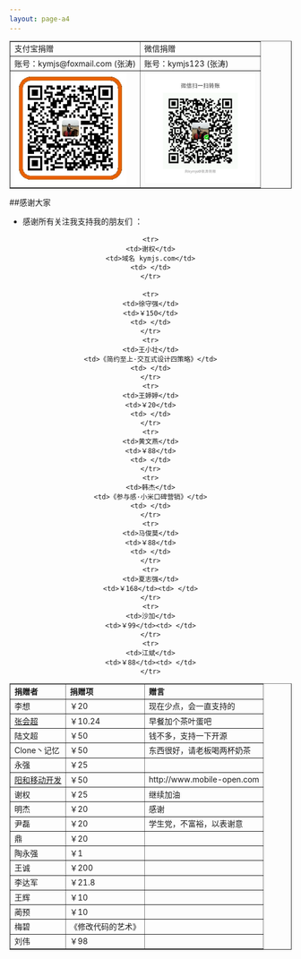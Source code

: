 ```yaml
---
layout: page-a4
---
```

  
<div align="center">
  <table border="1" width="80%" align="center">
  <tr>
  <td>支付宝捐赠</td>
  <td>微信捐赠</td>
  </tr>
  <tr>
  <td>账号：kymjs@foxmail.com (张涛)</td>
  <td>账号：kymjs123 (张涛)</td>
  </tr>  
  <tr>
  <td><img src="/image/alipay_qrcode.jpg" width="200" height="200" alt="支付宝捐赠" /></td>
  <td><img src="/image/wechat_qrcode.png" width="200" height="200" alt="微信捐赠" /></td>
  </tr>
  </table>
</div>
  
##感谢大家
     
*  感谢所有关注我支持我的朋友们 ：   

<div align="center">
  <table border="1" width="90%">   
    <tr>
    <td><b>捐赠者</b></td>
    <td><b>捐赠项</b></td>
    <td><b>赠言</b></td>
    </tr>
    <tr>
    <td>李想</td>
    <td>￥20</td>
    <td>现在少点，会一直支持的</td>
    </tr>
    <tr>
    <td><a href="http://www.inferjay.com/">张会超</a></td>
    <td>￥10.24</td>
    <td>早餐加个茶叶蛋吧</td>
    </tr>
    <tr>
    <td>陆文超</td>
    <td>￥50</td>
    <td>钱不多，支持一下开源</td>
    </tr>
    <tr>
    <td>Clone丶记忆</td>
    <td>￥50</td>
    <td>东西很好，请老板喝两杯奶茶</td>
    </tr>
    <tr>
    <td>永强</td>
    <td>￥25</td>
    <td></td>
    </tr>
    <tr>
    <td><a href="http://www.mobile-open.com">阳和移动开发</a></td>
    <td>￥50</td>
    <td>http://www.mobile-open.com</td>
    </tr>
    <tr>
    <td>谢权</td>
    <td>￥25</td>
    <td>继续加油</td>
    </tr>
    <tr>
    <td>明杰</td>
    <td>￥20</td>
    <td>感谢</td>
    </tr>
    <tr>
    <td>尹磊</td>
    <td>￥20</td>
    <td>学生党，不富裕，以表谢意</td>
    </tr>
    <tr>
    <td>鼎</td>
    <td>￥20</td>
    <td> </td>
    </tr>
    <tr>
    <td>陶永强</td>
    <td>￥1</td>
    <td> </td>
    </tr>
    <tr>
    <td>王诚</td>
    <td>￥200</td>
    <td> </td>
    </tr>
    <tr>
    <td>李达军</td>
    <td>￥21.8</td>
    <td> </td>
    </tr>
    <tr>
    <td>王辉</td>
    <td>￥10</td>
    <td> </td>
    </tr>
    <tr>
    <td>蔺预</td>
    <td>￥10</td>
    <td> </td>
    </tr>
    <tr>
    <td>梅碧</td>
    <td>《修改代码的艺术》</td>
    <td> </td>
    </tr>
    <tr>
    <td>刘伟</td>
    <td>￥98</td>
    <td> </td>
    </tr>

    <tr>
    <td>谢权</td>
    <td>域名 kymjs.com</td>
    <td> </td>
    </tr>

    <tr>
    <td>徐守强</td>
    <td>￥150</td>
    <td> </td>
    </tr>
    <tr>
    <td>王小壮</td>
    <td>《简约至上·交互式设计四策略》</td>
    <td> </td>
    </tr>
    <tr>
    <td>王婷婷</td>
    <td>￥20</td>
    <td> </td>
    </tr>
    <tr>
    <td>黄文燕</td>
    <td>￥88</td>
    <td> </td>
    </tr>
    <tr>
    <td>韩杰</td>
    <td>《参与感·小米口碑营销》</td>
    <td> </td>
    </tr>
    <tr>
    <td>马俊莫</td>
    <td>￥88</td>
    <td> </td>
    </tr>
    <tr>
    <td>夏志强</td>
    <td>￥168</td><td> </td>
    </tr>
    <tr>
    <td>沙加</td>
    <td>￥99</td><td> </td>
    </tr>
    <tr>
    <td>江斌</td>
    <td>￥88</td><td> </td>
    </tr>
  </table>
</div> 

